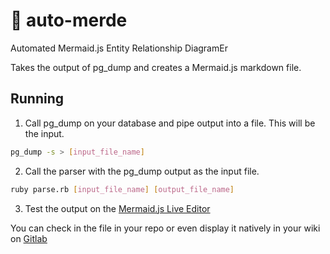 # :poop: auto-merde
Automated Mermaid.js Entity Relationship DiagramEr

Takes the output of pg_dump and creates a Mermaid.js markdown file.

## Running
1. Call pg_dump on your database and pipe output into a file. This will be the input.
```bash
pg_dump -s > [input_file_name]
```
2. Call the parser with the pg_dump output as the input file.
```bash
ruby parse.rb [input_file_name] [output_file_name]
```
3. Test the output on the [Mermaid.js Live Editor](https://mermaid-js.github.io/mermaid-live-editor/)

You can check in the file in your repo or even display it natively in your wiki on [Gitlab](https://docs.gitlab.com/ee/user/markdown.html#mermaid)
